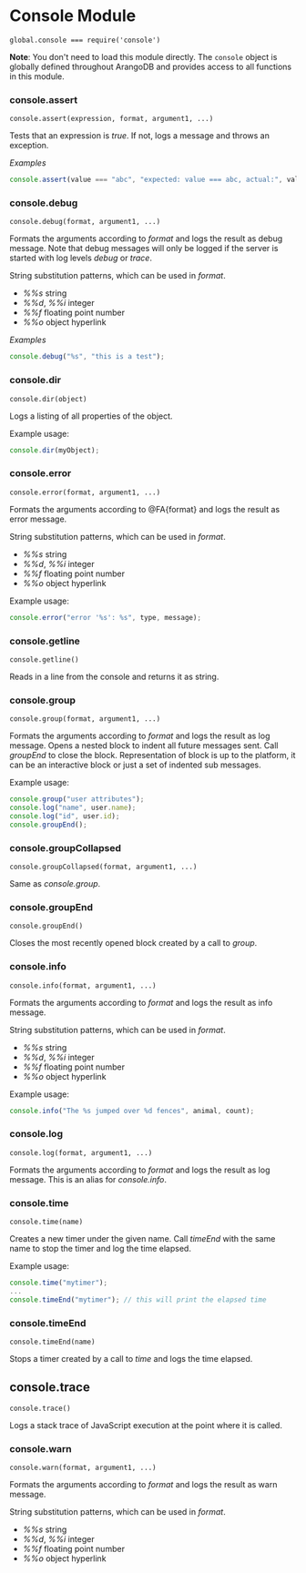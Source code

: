 Console Module
==============

`global.console === require('console')`

**Note**: You don't need to load this module directly. The `console` object is globally defined throughout ArangoDB and provides access to all functions in this module.

### console.assert

`console.assert(expression, format, argument1, ...)`

Tests that an expression is *true*. If not, logs a message and throws
an exception.

*Examples*

```js
console.assert(value === "abc", "expected: value === abc, actual:", value);
```

### console.debug

`console.debug(format, argument1, ...)`

Formats the arguments according to *format* and logs the result as
debug message. Note that debug messages will only be logged if the
server is started with log levels *debug* or *trace*.

String substitution patterns, which can be used in *format*.

* *%%s* string
* *%%d*, *%%i* integer
* *%%f* floating point number
* *%%o* object hyperlink

*Examples*

```js
console.debug("%s", "this is a test");
```

### console.dir

`console.dir(object)`

Logs a listing of all properties of the object.

Example usage:
```js
console.dir(myObject);
```

### console.error

`console.error(format, argument1, ...)`

Formats the arguments according to @FA{format} and logs the result as
error message.

String substitution patterns, which can be used in *format*.

* *%%s* string
* *%%d*, *%%i* integer
* *%%f* floating point number
* *%%o* object hyperlink

Example usage:
```js
console.error("error '%s': %s", type, message);
```
### console.getline

`console.getline()`

Reads in a line from the console and returns it as string.

### console.group

`console.group(format, argument1, ...)`

Formats the arguments according to *format* and logs the result as
log message. Opens a nested block to indent all future messages
sent. Call *groupEnd* to close the block. Representation of block
is up to the platform, it can be an interactive block or just a set of
indented sub messages.

Example usage:

```js
console.group("user attributes");
console.log("name", user.name);
console.log("id", user.id);
console.groupEnd();
```

### console.groupCollapsed

`console.groupCollapsed(format, argument1, ...)`

Same as *console.group*.

### console.groupEnd

`console.groupEnd()`

Closes the most recently opened block created by a call to *group*.

### console.info

`console.info(format, argument1, ...)`

Formats the arguments according to *format* and logs the result as
info message.

String substitution patterns, which can be used in *format*.

* *%%s* string
* *%%d*, *%%i* integer
* *%%f* floating point number
* *%%o* object hyperlink

Example usage:
```js
console.info("The %s jumped over %d fences", animal, count);
```
### console.log

`console.log(format, argument1, ...)`

Formats the arguments according to *format* and logs the result as
log message. This is an alias for *console.info*.

### console.time

`console.time(name)`

Creates a new timer under the given name. Call *timeEnd* with the
same name to stop the timer and log the time elapsed.

Example usage:

```js
console.time("mytimer");
...
console.timeEnd("mytimer"); // this will print the elapsed time
```

### console.timeEnd

`console.timeEnd(name)`

Stops a timer created by a call to *time* and logs the time elapsed. 

console.trace
-------------

`console.trace()`

Logs a stack trace of JavaScript execution at the point where it is
called. 

### console.warn

`console.warn(format, argument1, ...)`

Formats the arguments according to *format* and logs the result as
warn message.

String substitution patterns, which can be used in *format*.

* *%%s* string
* *%%d*, *%%i* integer
* *%%f* floating point number
* *%%o* object hyperlink